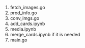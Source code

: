 1. fetch_images.go
2. prod_info.go
3. conv_imgs.go
4. add_cards.ipynb
5. media.ipynb
6. merge_cards.ipynb if it is needed
7. main.go